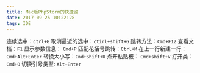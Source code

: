 ```yaml
---
title: Mac版PhpStorm的快捷键
date: 2017-09-25 10:22:28
tags: IDE
---
```

连续选中：`ctrl+G`
取消最近的选中：`ctirl+shift+G`
跳转方法：`Cmd+F12`
查看文档：`F1`
显示参数信息： `Cmd+P`
匹配花括号跳转：`Ctrl+M`
在上一行新建一行：`Cmd+Alt+Enter`
转换大小写：`Cmd+Shift+U`
点开粘贴板： `Cmd+shift+V`
打开类： `Cmd+O`
切换引号类型: `Alt+Enter`